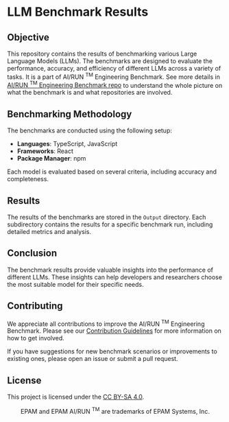# LLM Benchmark Results

## Objective

This repository contains the results of benchmarking various Large Language Models (LLMs). The benchmarks are designed to evaluate the performance, accuracy, and efficiency of different LLMs across a variety of tasks. It is a part of AI/RUN <sup>TM</sup> Engineering Benchmark. See more details in [AI/RUN <sup>TM</sup> Engineering Benchmark repo](https://git.epam.com/epm-ease/research/ai-run-engineering-benchmark)  to understand the whole picture on what the benchmark is and what repositories are involved.

## Benchmarking Methodology

The benchmarks are conducted using the following setup:

- **Languages**: TypeScript, JavaScript
- **Frameworks**: React
- **Package Manager**: npm

Each model is evaluated based on several criteria, including accuracy and completeness.

## Results

The results of the benchmarks are stored in the `Output` directory. Each subdirectory contains the results for a specific benchmark run, including detailed metrics and analysis.

## Conclusion

The benchmark results provide valuable insights into the performance of different LLMs. These insights can help developers and researchers choose the most suitable model for their specific needs.

## Contributing

We appreciate all contributions to improve the AI/RUN <sup>TM</sup> Engineering Benchmark. Please see
our [Contribution Guidelines](CONTRIBUTING.md) for more information on how to get involved.

If you have suggestions for new benchmark scenarios or improvements to existing ones, please open an issue or submit a pull request.

## License

This project is licensed under the [CC BY-SA 4.0](/LICENSE).

<p align="center">
  EPAM and EPAM AI/RUN <sup>TM</sup> are trademarks of EPAM Systems, Inc. 
</p>
